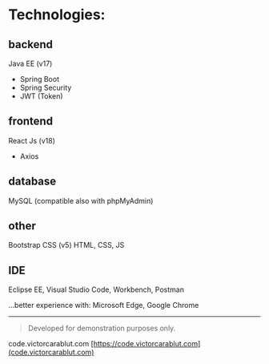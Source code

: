 # Technologies:

## backend
Java EE (v17)
 - Spring Boot
 - Spring Security
 - JWT (Token)

## frontend
React Js (v18)
 - Axios

## database
MySQL (compatible also with phpMyAdmin)

## other

Bootstrap CSS (v5)
HTML, CSS, JS

## IDE
Eclipse EE, Visual Studio Code, Workbench, Postman

...better experience with: Microsoft Edge, Google Chrome

_____________

> Developed for demonstration purposes only.

code.victorcarablut.com
[https://code.victorcarablut.com](code.victorcarablut.com)
